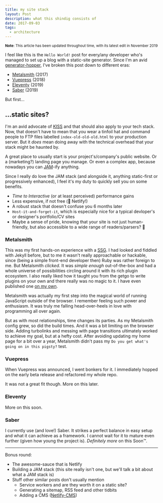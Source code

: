 ```yaml
---
title: my site stack
layout: Post
description: what this shindig consists of
date: 2017-09-03
tags:
  - architecture
---
```


<span style="font-size:85%">**Note**: This article has been updated throughout time,
with its latest edit in November 2019</span>

I feel like this is the `Hello World!` post for every/any developer
who's managed to set up a blog with a static-site generator. Since
I'm an avid [generator-hopper](/thoughts/generator-hopping), I've
broken this post down to different eras:

- [Metalsmith](#metalsmith) (2017)
- [Vuepress](#vuepress) (2018)
- [Eleventy](#eleventy) (2019)
- [Saber](#saber) (2019)

But first...

## ...static sites?

I'm an avid advocate of [KISS](https://en.wikipedia.org/wiki/KISS_principle#In_software_development)
and that should also apply to your tech stack. Now, that doesn't have to
mean that you wear a tinfoil hat and command people to FTP files labelled
`index-old-old-old.html` to your production server. But it _does_ mean
doing away with the technical overhead that your stack might be haunted by.

A great place to usually start is your project's/company's public website. Or
a (marketing?) landing page you manage. Or even a complex app, because nowadays
you can [JAM](https://jamstack.wtf/)-ify anything.

Since I really do love the JAM stack (and alongside it, anything static-first or
progressively enhanced), I feel it's my duty to quickly sell you on some benefits.

- _Time to Interactive_ (or at least perceived) performance gains
- Less expensive, if not free (👋 Netlify!)
- A robust stack that doesn't confuse you 6 months later
- `Host-it-and-forget-it`, which is especially nice for a typical devloper's or
  designer's portfolio/CV sites
- Maybe a sense of pride, knowing that your site is not just human-friendly,
  but also accessible to a wide range of readers/parsers? 🤖

### Metalsmith

This was my first hands-on experience with a [SSG](https://www.staticgen.com/).
I had looked and fiddled with Jekyll before, but to me it wasn't really approachable
or hackable, since (being a simple front-end developer then) Ruby was rather foreign to me.
But Metalsmith _clicked_. It was _simple enough_ out-of-the-box and had a whole
universe of possibilities circling around it with its rich plugin ecosystem.
I also really liked how it taught you from the getgo to write plugins on your own
and there really was no magic to it. I have even published one
[on my own](https://github.com/andreasvirkus/metalsmith-podcast).

Metalsmith was actually my first step into the magical world of running JavaScript outside
of the browser. I remember feeling such power and enthusiasm. It was truly me
falling head-over-heels in love with programming all over again.

But as with most relationships, time changes its parties. As my Metalsmith config grew,
so did the build times. And it was a bit limiting on the browser side. Adding turbolinks
and messing with page transitions ultimately worked to achieve my goal, but at a
hefty cost. After avoiding updating my home page for a bit over a year, Metalsmith
didn't pass my `Do you get what's going on in this pigsty?` test.

### Vuepress

When Vuepress was announced, I went bonkers for it. I immediately hopped on the early beta release
and refactored my whole repo.

It was not a great fit though. More on this later.

### Eleventy

More on this soon.

### Saber

I currently use (and love!) Saber. It strikes a perfect balance in easy setup and
what it can achieve as a framework. I cannot wait for it to mature even further
(given how young the project is). _Definitely more_ on this Soon™.

---

Bonus round:

- The awesome-sauce that is Netlify
- Building a JAM stack (this site really isn't one, but we'll talk a bit about what a JAM stack is)
- Stuff other similar posts don't usually mention
  - Service workers and are they worth it on a static site?
  - Generating a sitemap, RSS feed and other tidbits
  - Adding a CMS ([Netlify-CMS](https://github.com/netlify/netlify-cms))
